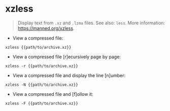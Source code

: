# xzless

> Display text from `.xz` and `.lzma` files.
> See also: `less`.
> More information: <https://manned.org/xzless>.

- View a compressed file:

`xzless {{path/to/archive.xz}}`

- View a compressed file [r]ecursively page by page:

`xzless -r {{path/to/archive.xz}}`

- View a compressed file and display the line [n]umber:

`xzless -N {{path/to/archive.xz}}`

- View a compressed file and [f]ollow it:

`xzless -F {{path/to/archive.xz}}`
